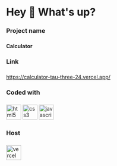 <h1 align="left">Hey 👋 What's up?</h1>

###

<h3 align="left">Project name</h3>

###

<h4 align="left">Calculator</h4>

###

<h3 align="left">Link</h3>

###

<a href="https://calculator-tau-three-24.vercel.app/" title="preview">https://calculator-tau-three-24.vercel.app/</a>

###

<h3 align="left">Coded with</h3>

###

<div align="left">
  <img src="https://cdn.jsdelivr.net/gh/devicons/devicon/icons/html5/html5-original.svg" style="height:40px;" alt="html5 logo"  />

  <img src="https://cdn.jsdelivr.net/gh/devicons/devicon/icons/css3/css3-original.svg" style="height:40px;" alt="css3 logo"  />

  <img src="https://cdn.jsdelivr.net/gh/devicons/devicon/icons/javascript/javascript-original.svg" style="height:40px;" alt="javascript logo"  />
</div>

###

<h3 align="left">Host</h3>

###

<div align="left">
  <img src="https://img.shields.io/badge/Vercel-000000?logo=vercel&logoColor=white&style=for-the-badge" style="height:40px;" alt="vercel logo"  />
</div>

###